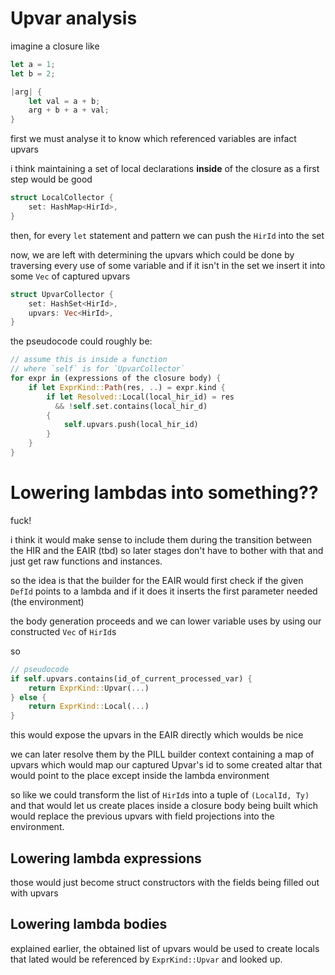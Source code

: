 # Upvar analysis

imagine a closure like
```rs
let a = 1;
let b = 2;

|arg| {
    let val = a + b;
    arg + b + a + val;
}
```

first we must analyse it to know which
referenced variables are infact upvars


i think maintaining a set of local declarations
**inside** of the closure as a first step would be good

```rs
struct LocalCollector {
    set: HashMap<HirId>,
}
```

then, for every `let` statement and pattern
we can push the `HirId` into the set


now, we are left with determining the upvars
which could be done by traversing every use
of some variable and if it isn't in the set
we insert it into some `Vec` of captured upvars

```rs
struct UpvarCollector {
    set: HashSet<HirId>,
    upvars: Vec<HirId>,
}
```

the pseudocode could roughly be:
```rs
// assume this is inside a function
// where `self` is for `UpvarCollector`
for expr in (expressions of the closure body) {
    if let ExprKind::Path(res, ..) = expr.kind {
        if let Resolved::Local(local_hir_id) = res
          && !self.set.contains(local_hir_d)
        {
            self.upvars.push(local_hir_id)
        }
    }
}
```

# Lowering lambdas into something??

fuck!

i think it would make sense to include them
during the transition between the HIR and the EAIR (tbd)
so later stages don't have to bother with that and just get
raw functions and instances.

so the idea is that the builder for the EAIR would first check if the
given `DefId` points to a lambda and if it does it inserts the first
parameter needed (the environment)

the body generation proceeds and we can lower variable uses by using
our constructed `Vec` of `HirId`s

so
```rs
// pseudocode
if self.upvars.contains(id_of_current_processed_var) {
    return ExprKind::Upvar(...)
} else {
    return ExprKind::Local(...)
}
```

this would expose the upvars in the EAIR directly
which woulds be nice


we can later resolve them by the PILL builder context
containing a map of upvars which would map our captured Upvar's id
to some created altar that would point to the place except inside the lambda environment


so like we could transform the list of `HirId`s into a tuple of `(LocalId, Ty)`
and that would let us create places inside a closure body being built which would replace the previous upvars with field projections into the environment.

## Lowering lambda expressions

those would just become struct constructors with the fields
being filled out with upvars

## Lowering lambda bodies

explained earlier, the obtained list of upvars would be used to create locals
that lated would be referenced by `ExprKind::Upvar` and looked up.


